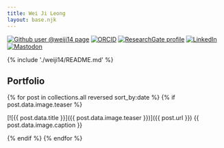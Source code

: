 ```yaml
---
title: Wei Ji Leong
layout: base.njk
---
```


[![Github user @weiji14 page](https://img.shields.io/badge/Github-@weiji14-%23181717.svg?logo=github)](https://github.com/weiji14)
[![ORCID](https://img.shields.io/badge/ORCID-0000--0003--2354--1988-%23A6CE39?logo=orcid)](https://orcid.org/0000-0003-2354-1988)
[![ResearchGate profile](https://img.shields.io/badge/ResearchGate-Wei_Ji_Leong-%2300d0af?logo=researchgate)](https://www.researchgate.net/profile/Wei_Ji_Leong)
[![LinkedIn](https://img.shields.io/badge/LinkedIn-wjleong14-blue?style=flat&logo=linkedin)](https://www.linkedin.com/in/wjleong14)
<a rel="me" href="https://mastodon.nz/@weiji14"><img src="https://img.shields.io/mastodon/follow/109260244388748570?domain=https%3A%2F%2Fmastodon.nz&amp;style=social" alt="Mastodon"></a>

{% include './weiji14/README.md' %}

## Portfolio

<section>
{% for post in collections.all reversed sort_by:date %}
{% if post.data.image.teaser %}
<article>

  [![{{ post.data.title }}]({{ post.data.image.teaser }})]({{ post.url }})
  {{ post.data.image.caption }}

</article>
{% endif %}
{% endfor %}
</section>
